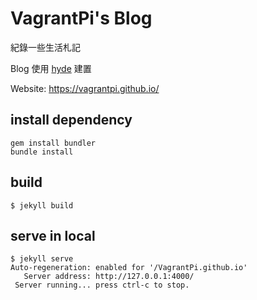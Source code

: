 # VagrantPi's Blog

紀錄一些生活札記

Blog 使用 [hyde](https://github.com/poole/hyde) 建置

Website: https://vagrantpi.github.io/

## install dependency

```
gem install bundler
bundle install
```

## build

```
$ jekyll build
```

## serve in local

```
$ jekyll serve
Auto-regeneration: enabled for '/VagrantPi.github.io'
   Server address: http://127.0.0.1:4000/
 Server running... press ctrl-c to stop.
```
